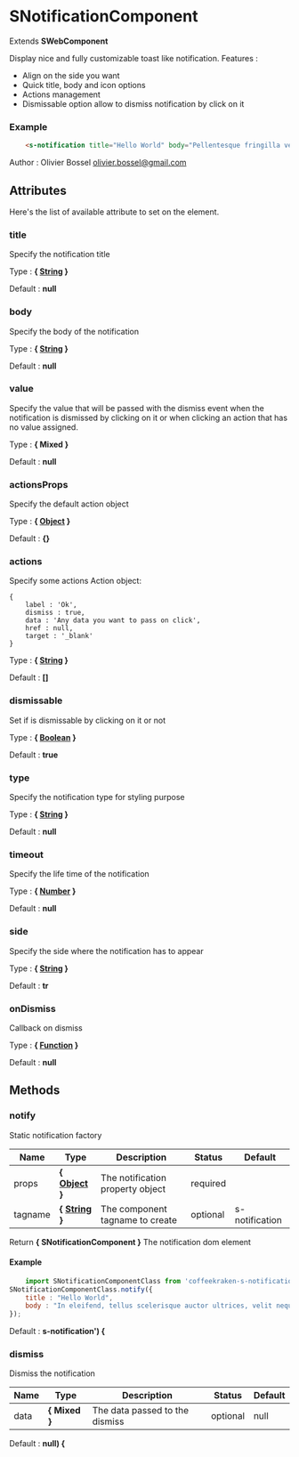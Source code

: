 # SNotificationComponent

Extends **SWebComponent**

Display nice and fully customizable toast like notification.
Features :
- Align on the side you want
- Quick title, body and icon options
- Actions management
- Dismissable option allow to dismiss notification by click on it


### Example
```html
	<s-notification title="Hello World" body="Pellentesque fringilla velit at tempor eleifend. Vestibulum finibus lacus et."></s-notification>
```
Author : Olivier Bossel <olivier.bossel@gmail.com>




## Attributes

Here's the list of available attribute to set on the element.

### title

Specify the notification title

Type : **{ [String](https://developer.mozilla.org/fr/docs/Web/JavaScript/Reference/Objets_globaux/String) }**

Default : **null**


### body

Specify the body of the notification

Type : **{ [String](https://developer.mozilla.org/fr/docs/Web/JavaScript/Reference/Objets_globaux/String) }**

Default : **null**


### value

Specify the value that will be passed with the dismiss event when the notification is dismissed by clicking on it
or when clicking an action that has no value assigned.

Type : **{ Mixed }**

Default : **null**


### actionsProps

Specify the default action object

Type : **{ [Object](https://developer.mozilla.org/fr/docs/Web/JavaScript/Reference/Objets_globaux/Object) }**

Default : **{}**


### actions

Specify some actions
Action object:
```
{
	label : 'Ok',
	dismiss : true,
	data : 'Any data you want to pass on click',
	href : null,
	target : '_blank'
}
```

Type : **{ [String](https://developer.mozilla.org/fr/docs/Web/JavaScript/Reference/Objets_globaux/String) }**

Default : **[]**


### dismissable

Set if is dismissable by clicking on it or not

Type : **{ [Boolean](https://developer.mozilla.org/fr/docs/Web/JavaScript/Reference/Objets_globaux/Boolean) }**

Default : **true**


### type

Specify the notification type for styling purpose

Type : **{ [String](https://developer.mozilla.org/fr/docs/Web/JavaScript/Reference/Objets_globaux/String) }**

Default : **null**


### timeout

Specify the life time of the notification

Type : **{ [Number](https://developer.mozilla.org/fr/docs/Web/JavaScript/Reference/Objets_globaux/Number) }**

Default : **null**


### side

Specify the side where the notification has to appear

Type : **{ [String](https://developer.mozilla.org/fr/docs/Web/JavaScript/Reference/Objets_globaux/String) }**

Default : **tr**


### onDismiss

Callback on dismiss

Type : **{ [Function](https://developer.mozilla.org/fr/docs/Web/JavaScript/Reference/Objets_globaux/Function) }**

Default : **null**




## Methods


### notify

Static notification factory


Name  |  Type  |  Description  |  Status  |  Default
------------  |  ------------  |  ------------  |  ------------  |  ------------
props  |  **{ [Object](https://developer.mozilla.org/fr/docs/Web/JavaScript/Reference/Objets_globaux/Object) }**  |  The notification property object  |  required  |
tagname  |  **{ [String](https://developer.mozilla.org/fr/docs/Web/JavaScript/Reference/Objets_globaux/String) }**  |  The component tagname to create  |  optional  |  s-notification

Return **{ SNotificationComponent }** The notification dom element

#### Example
```js
	import SNotificationComponentClass from 'coffeekraken-s-notification-component/class'
SNotificationComponentClass.notify({
	title : "Hello World",
	body : "In eleifend, tellus scelerisque auctor ultrices, velit neque porttitor ante, non fermentum ligula sem in mauris. Quisque nunc sem, tincidunt."
});
```
Default : **s-notification') {**


### dismiss

Dismiss the notification


Name  |  Type  |  Description  |  Status  |  Default
------------  |  ------------  |  ------------  |  ------------  |  ------------
data  |  **{ Mixed }**  |  The data passed to the dismiss  |  optional  |  null

Default : **null) {**